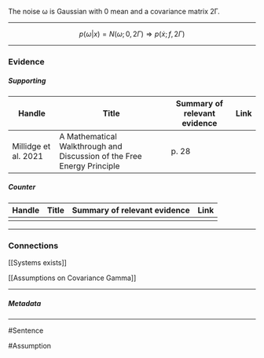 The noise ω is Gaussian with 0 mean and a covariance matrix 2Γ.
***
$$
p(\omega | x) = N(\omega; 0, 2\Gamma) \Rightarrow p(\dot{x}; f, 2\Gamma)
$$
***
### Evidence
##### Supporting

| Handle               | Title                                                                  | Summary of relevant evidence | Link                                |
| -------------------- | ---------------------------------------------------------------------- | ---------------------------- | ----------------------------------- |
| Millidge et al. 2021 | A Mathematical Walkthrough and Discussion of the Free Energy Principle | p. 28                        | [](http://arxiv.org/abs/2108.13343) |
##### Counter
| Handle | Title | Summary of relevant evidence | Link |
| ------ | ----- | ---------------------------- | ---- |
|        |       |                              |      |

***
### Connections
[[Systems exists]]

[[Assumptions on Covariance Gamma]]

***
##### Metadata
***
#Sentence

#Assumption
